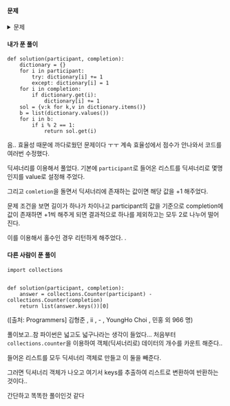 #### **문제** 

<details>
  <summary>문제</summary>
  <div markdown="1">
문제 설명
수많은 마라톤 선수들이 마라톤에 참여하였습니다. 단 한 명의 선수를 제외하고는 모든 선수가 마라톤을 완주하였습니다.

마라톤에 참여한 선수들의 이름이 담긴 배열 participant와 완주한 선수들의 이름이 담긴 배열 completion이 주어질 때, 완주하지 못한 선수의 이름을 return 하도록 solution 함수를 작성해주세요.

##### 제한사항
마라톤 경기에 참여한 선수의 수는 1명 이상 100,000명 이하입니다.

completion의 길이는 participant의 길이보다 1 작습니다.

참가자의 이름은 1개 이상 20개 이하의 알파벳 소문자로 이루어져 있습니다.

참가자 중에는 동명이인이 있을 수 있습니다.

##### 입출력 예
|participant|	completion|	return|
|--|--|--|
|["leo", "kiki", "eden"]|	["eden", "kiki"]|	"leo"|
|["marina", "josipa", "nikola", "vinko", "filipa"]|	["josipa", "filipa", "marina", "nikola"]|	"vinko"|
|["mislav", "stanko", "mislav", "ana"]|	["stanko", "ana", "mislav"]|	"mislav"|

##### 입출력 예 설명
예제 #1
"leo"는 참여자 명단에는 있지만, 완주자 명단에는 없기 때문에 완주하지 못했습니다.

예제 #2
"vinko"는 참여자 명단에는 있지만, 완주자 명단에는 없기 때문에 완주하지 못했습니다.

예제 #3
"mislav"는 참여자 명단에는 두 명이 있지만, 완주자 명단에는 한 명밖에 없기 때문에 한명은 완주하지 못했습니다.
</div>
</details>

#### **내가 푼 풀이**
```python3
def solution(participant, completion):
    dictionary = {}
    for i in participant:
        try: dictionary[i] += 1
        except: dictionary[i] = 1
    for i in completion:
        if dictionary.get(i):
            dictionary[i] += 1
    sol = {v:k for k,v in dictionary.items()}
    b = list(dictionary.values())
    for i in b:
        if i % 2 == 1:
            return sol.get(i)
```
음.. 효율성 때문에 까다로웠던 문제이다 ㅜㅜ 계속 효율성에서 점수가 안나와서 코드를 여러번 수정했다. 

딕셔너리를 이용해서 풀었다. 기본에 `participant`로 들어온 리스트를 딕셔너리로 몇명인지를 value로 설정해 주었다. 

그리고 `comletion`을 돌면서 딕셔너리에 존재하는 값이면 해당 값을 +1 해주었다. 

문제 조건을 보면 길이가 하나가 차이나고 participant의 값을 기준으로 completion에 값이 존재하면 +1씩 해주게 되면 결과적으로 하나를 제외하고는 모두 2로 나누어 떨어진다.

이를 이용해서 홀수인 경우 리턴하게 해주었다. .

#### **다른 사람이 푼 풀이**
```python3
import collections


def solution(participant, completion):
    answer = collections.Counter(participant) - collections.Counter(completion)
    return list(answer.keys())[0]
```
([출처: Programmers] 김형준 , ii , - , YoungHo Choi , 민홍 외 966 명)

풀이보고..참 파이썬은 넓고도 넓구나라는 생각이 들었다... 처음부터 `collections.counter`을 이용하여 객체(딕셔너리로) 데이터의 개수를 카운트 해준다.. 

들어온 리스트를 모두 딕셔너리 객체로 만들고 이 둘을 빼준다. 

그러면 딕셔너리 객체가 나오고 여기서 keys를 추출하여 리스트로 변환하여 반환하는 것이다..

간단하고 똑똑한 풀이인것 같다
